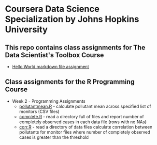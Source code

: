 # Coursera Data Science Specialization by Johns Hopkins University

## This repo contains class assignments for The Data Scientist's Toolbox Course
* [Hello World markdown file assignment](HelloWorld.md)

## Class assignments for the R Programming Course
* Week 2 - Programming Assignments
    * [pollutantmean.R](pollutantmean.R) - calculate pollutant mean across specified list of monitors (CSV files)
    * [complete.R](complete.R) - read a directory full of files and report number of completely observed cases in each data file (rows with no NAs)
    * [corr.R](corr.R) - read a directory of data files calculate correlation between pollutants for monitor files where number of completely observed cases is greater than the threshold

